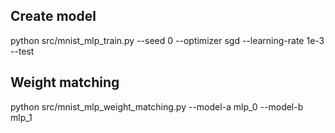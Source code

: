 ## Create model
python src/mnist_mlp_train.py --seed 0 --optimizer sgd --learning-rate 1e-3 --test

## Weight matching
python src/mnist_mlp_weight_matching.py --model-a mlp_0 --model-b mlp_1